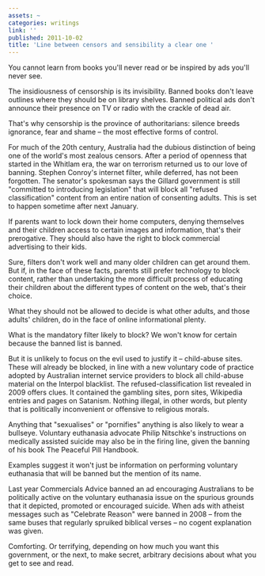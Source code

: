 ```yaml
---
assets: ~
categories: writings
link: ''
published: 2011-10-02
title: 'Line between censors and sensibility a clear one '
---
```

You cannot learn from books you'll never read or be inspired by ads you'll never see.

The insidiousness of censorship is its invisibility. Banned books don't leave outlines where they should be on library shelves. Banned political ads don't announce their presence on TV or radio with the crackle of dead air.

That's why censorship is the province of authoritarians: silence breeds ignorance, fear and shame – the most effective forms of control.

For much of the 20th century, Australia had the dubious distinction of being one of the world's most zealous censors. After a period of openness that started in the Whitlam era, the war on terrorism returned us to our love of banning. Stephen Conroy's internet filter, while deferred, has not been forgotten. The senator's spokesman says the Gillard government is still "committed to introducing legislation" that will block all "refused classification" content from an entire nation of consenting adults. This is set to happen sometime after next January.

If parents want to lock down their home computers, denying themselves and their children access to certain images and information, that's their prerogative. They should also have the right to block commercial advertising to their kids.

Sure, filters don't work well and many older children can get around them. But if, in the face of these facts, parents still prefer technology to block content, rather than undertaking the more difficult process of educating their children about the different types of content on the web, that's their choice.

What they should not be allowed to decide is what other adults, and those adults' children, do in the face of online informational plenty.

What is the mandatory filter likely to block? We won't know for certain because the banned list is banned.

But it is unlikely to focus on the evil used to justify it – child-abuse sites. These will already be blocked, in line with a new voluntary code of practice adopted by Australian internet service providers to block all child-abuse material on the Interpol blacklist. The refused-classification list revealed in 2009 offers clues. It contained the gambling sites, porn sites, Wikipedia entries and pages on Satanism. Nothing illegal, in other words, but plenty that is politically inconvenient or offensive to religious morals.

Anything that "sexualises" or "pornifies" anything is also likely to wear a bullseye. Voluntary euthanasia advocate Philip Nitschke's instructions on medically assisted suicide may also be in the firing line, given the banning of his book The Peaceful Pill Handbook.

Examples suggest it won't just be information on performing voluntary euthanasia that will be banned but the mention of its name.

Last year Commercials Advice banned an ad encouraging Australians to be politically active on the voluntary euthanasia issue on the spurious grounds that it depicted, promoted or encouraged suicide. When ads with atheist messages such as "Celebrate Reason" were banned in 2008 – from the same buses that regularly spruiked biblical verses – no cogent explanation was given.

Comforting. Or terrifying, depending on how much you want this government, or the next, to make secret, arbitrary decisions about what you get to see and read.